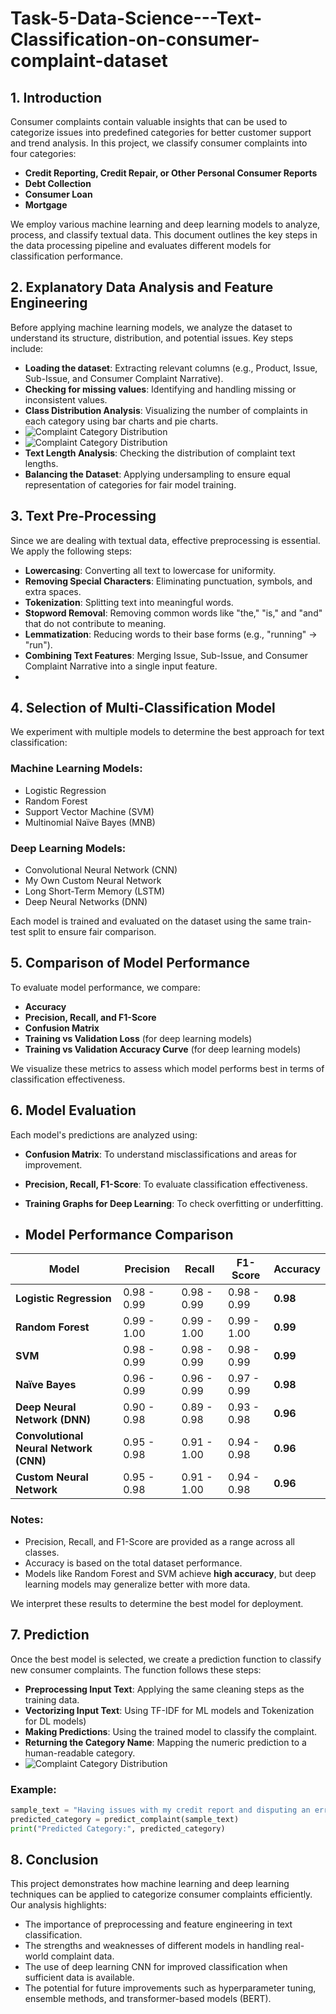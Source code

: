 # Task-5-Data-Science---Text-Classification-on-consumer-complaint-dataset


## 1. Introduction
Consumer complaints contain valuable insights that can be used to categorize issues into predefined categories for better customer support and trend analysis. In this project, we classify consumer complaints into four categories:

- **Credit Reporting, Credit Repair, or Other Personal Consumer Reports**
- **Debt Collection**
- **Consumer Loan**
- **Mortgage**

We employ various machine learning and deep learning models to analyze, process, and classify textual data. This document outlines the key steps in the data processing pipeline and evaluates different models for classification performance.

## 2. Explanatory Data Analysis and Feature Engineering
Before applying machine learning models, we analyze the dataset to understand its structure, distribution, and potential issues. Key steps include:

- **Loading the dataset**: Extracting relevant columns (e.g., Product, Issue, Sub-Issue, and Consumer Complaint Narrative).
- **Checking for missing values**: Identifying and handling missing or inconsistent values.
- **Class Distribution Analysis**: Visualizing the number of complaints in each category using bar charts and pie charts.
- ![Complaint Category Distribution](Image/Complaints_By_Product_Category.jpg)
- ![Complaint Category Distribution](Image/Balanced_Complaints_By_Product_Category.jpg)
- **Text Length Analysis**: Checking the distribution of complaint text lengths.
- **Balancing the Dataset**: Applying undersampling to ensure equal representation of categories for fair model training.

## 3. Text Pre-Processing
Since we are dealing with textual data, effective preprocessing is essential. We apply the following steps:

- **Lowercasing**: Converting all text to lowercase for uniformity.
- **Removing Special Characters**: Eliminating punctuation, symbols, and extra spaces.
- **Tokenization**: Splitting text into meaningful words.
- **Stopword Removal**: Removing common words like "the," "is," and "and" that do not contribute to meaning.
- **Lemmatization**: Reducing words to their base forms (e.g., "running" → "run").
- **Combining Text Features**: Merging Issue, Sub-Issue, and Consumer Complaint Narrative into a single input feature.
- 

  

## 4. Selection of Multi-Classification Model
We experiment with multiple models to determine the best approach for text classification:

### Machine Learning Models:
- Logistic Regression
- Random Forest
- Support Vector Machine (SVM)
- Multinomial Naïve Bayes (MNB)

### Deep Learning Models:
- Convolutional Neural Network (CNN)
- My Own Custom Neural Network
- Long Short-Term Memory (LSTM)
- Deep Neural Networks (DNN)

Each model is trained and evaluated on the dataset using the same train-test split to ensure fair comparison.

## 5. Comparison of Model Performance
To evaluate model performance, we compare:

- **Accuracy**
- **Precision, Recall, and F1-Score**
- **Confusion Matrix**
- **Training vs Validation Loss** (for deep learning models)
- **Training vs Validation Accuracy Curve** (for deep learning models)

We visualize these metrics to assess which model performs best in terms of classification effectiveness.

## 6. Model Evaluation
Each model's predictions are analyzed using:

- **Confusion Matrix**: To understand misclassifications and areas for improvement.
- **Precision, Recall, F1-Score**: To evaluate classification effectiveness.
- **Training Graphs for Deep Learning**: To check overfitting or underfitting.

- ## Model Performance Comparison

| Model                 | Precision | Recall | F1-Score | Accuracy |
|-----------------------|-----------|--------|----------|----------|
| **Logistic Regression** | 0.98 - 0.99 | 0.98 - 0.99 | 0.98 - 0.99 | **0.98** |
| **Random Forest**      | 0.99 - 1.00 | 0.99 - 1.00 | 0.99 - 1.00 | **0.99** |
| **SVM**               | 0.98 - 0.99 | 0.98 - 0.99 | 0.98 - 0.99 | **0.99** |
| **Naïve Bayes**       | 0.96 - 0.99 | 0.96 - 0.99 | 0.97 - 0.99 | **0.98** |
| **Deep Neural Network (DNN)** | 0.90 - 0.98 | 0.89 - 0.98 | 0.93 - 0.98 | **0.96** |
| **Convolutional Neural Network (CNN)** | 0.95 - 0.98 | 0.91 - 1.00 | 0.94 - 0.98 | **0.96** |
| **Custom Neural Network** | 0.95 - 0.98 | 0.91 - 1.00 | 0.94 - 0.98 | **0.96** |

### Notes:
- Precision, Recall, and F1-Score are provided as a range across all classes.
- Accuracy is based on the total dataset performance.
- Models like Random Forest and SVM achieve **high accuracy**, but deep learning models may generalize better with more data.


We interpret these results to determine the best model for deployment.

## 7. Prediction
Once the best model is selected, we create a prediction function to classify new consumer complaints. The function follows these steps:

- **Preprocessing Input Text**: Applying the same cleaning steps as the training data.
- **Vectorizing Input Text**: Using TF-IDF for ML models and Tokenization for DL models)
- **Making Predictions**: Using the trained model to classify the complaint.
- **Returning the Category Name**: Mapping the numeric prediction to a human-readable category.
-  ![Complaint Category Distribution](Image/Accuracy.jpg)

### Example:
```python
sample_text = "Having issues with my credit report and disputing an error"
predicted_category = predict_complaint(sample_text)
print("Predicted Category:", predicted_category)
```

## 8. Conclusion
This project demonstrates how machine learning and deep learning techniques can be applied to categorize consumer complaints efficiently. Our analysis highlights:

- The importance of preprocessing and feature engineering in text classification.
- The strengths and weaknesses of different models in handling real-world complaint data.
- The use of deep learning CNN for improved classification when sufficient data is available.
- The potential for future improvements such as hyperparameter tuning, ensemble methods, and transformer-based models (BERT).
